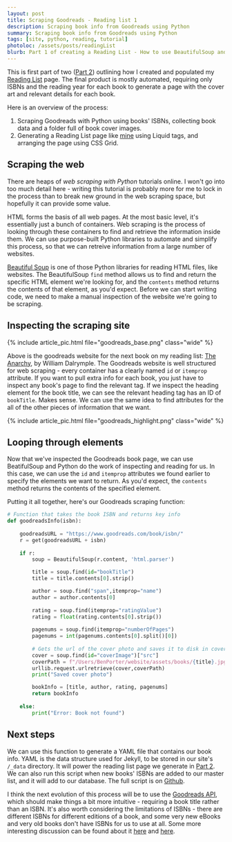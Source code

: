 ```yaml
---
layout: post
title: Scraping Goodreads - Reading list 1
description: Scraping book info from Goodreads using Python
summary: Scraping book info from Goodreads using Python
tags: [site, python, reading, tutorial]
photoloc: /assets/posts/readingList
blurb: Part 1 of creating a Reading List - How to use BeautifulSoup and ISBNs to scrape and collate book information from Goodreads. 
---
```


This is first part of two ([Part 2](/posts/reading-list-2)) outlining how I created and populated my [Reading List](/books) page. The final product is mostly automated, requiring only ISBNs and the reading year for each book to generate a page with the cover art and relevant details for each book. 

Here is an overview of the process:
1. Scraping Goodreads with Python using books' ISBNs, collecting book data and a folder full of book cover images.
2. Generating a Reading List page like [mine](/books) using Liquid tags, and arranging the page using CSS Grid.

## Scraping the web
There are heaps of *web scraping with Python* tutorials online. I won't go into too much detail here - writing this tutorial is probably more for me to lock in the process than to break new ground in the web scraping space, but hopefully it can provide some value. 

HTML forms the basis of all web pages. At the most basic level, it's essentially just a bunch of containers. Web scraping is the process of looking through these containers to find and retrieve the information inside them. We can use purpose-built Python libraries to automate and simplify this process, so that we can retreive information from a large number of websites. 

[Beautiful Soup](https://www.crummy.com/software/BeautifulSoup/bs4/doc/) is one of those Python libraries for reading HTML files, like websites. The BeautifulSoup `find` method allows us to find and return the specific HTML element we're looking for, and the `contents` method returns the contents of that element, as you'd expect. Before we can start writing code, we need to make a manual inspection of the website we're going to be scraping. 

## Inspecting the scraping site

{% include article_pic.html
   file="goodreads_base.png"
   class="wide"
%}

Above is the goodreads website for the next book on my reading list: [The Anarchy](https://www.goodreads.com/book/show/42972023-the-anarchy), by William Dalrymple. The Goodreads website is well structured for web scraping - every container has a clearly named `id` or `itemprop` attribute. If you want to pull extra info for each book, you just have to inspect any book's page to find the relevant tag. If we inspect the heading element for the book title, we can see the relevant heading tag has an ID of `bookTitle`. Makes sense. We can use the same idea to find attributes for the all of the other pieces of information that we want. 

{% include article_pic.html
   file="goodreads_highlight.png"
   class="wide"
%}

## Looping through elements

Now that we've inspected the Goodreads book page, we can use BeatifulSoup and Python do the work of inspecting and reading for us. In this case, we can use the `id` and `itemprop` attributes we found earlier to specify the elements we want to return. As you'd expect, the `contents` method returns the contents of the specified element. 


Putting it all together, here's our Goodreads scraping function:
```python
# Function that takes the book ISBN and returns key info
def goodreadsInfo(isbn):
    
    goodreadsURL = "https://www.goodreads.com/book/isbn/"
    r = get(goodreadsURL + isbn)
    
    if r:
        soup = BeautifulSoup(r.content, 'html.parser')

        title = soup.find(id="bookTitle")
        title = title.contents[0].strip()

        author = soup.find("span",itemprop="name")
        author = author.contents[0]
        
        rating = soup.find(itemprop="ratingValue")
        rating = float(rating.contents[0].strip())
        
        pagenums = soup.find(itemprop="numberOfPages")
        pagenums = int(pagenums.contents[0].split()[0])
        
        # Gets the url of the cover photo and saves it to disk in coverPath directory
        cover = soup.find(id="coverImage")["src"] 
        coverPath = f"/Users/BenPorter/website/assets/books/{title}.jpg"
        urllib.request.urlretrieve(cover,coverPath)
        print("Saved cover photo")

        bookInfo = [title, author, rating, pagenums]
        return bookInfo
    
    else:
        print("Error: Book not found")
```

## Next steps
We can use this function to generate a YAML file that contains our book info. YAML is the data structure used for Jekyll, to be stored in our site's `/_data` directory. It will power the reading list page we generate in [Part 2](/posts/reading-list-2). We can also run this script when new books' ISBNs are added to our master list, and it will add to our database. The full script is on [Github]().

I think the next evolution of this process will be to use the [Goodreads API](https://www.goodreads.com/api/index), which should make things a bit more intuitive - requiring a book title rather than an ISBN. It's also worth considering the limitations of ISBNs - there are different ISBNs for different editions of a book, and some very new eBooks and very old books don't have ISBNs for us to use at all. Some more interesting discussion can be found about it [here](https://en.wikipedia.org/wiki/Wikipedia:ISBN#Uses_and_limitations_of_ISBNs) and [here](https://macwright.org/2017/12/11/indieweb-reading.html).
